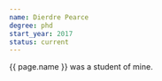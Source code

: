 ```yaml
---
name: Dierdre Pearce
degree: phd
start_year: 2017
status: current
---
```


{{ page.name }} was a student of mine.
